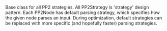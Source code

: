 Base class for all PP2 strategies. All PP2Strategy is 'strategy' design pattern. Each PP2Node has default parsing strategy, which specifies how the given node parses an input. During optimization, default strategies can be replaced with more specific (and hopefully faster) parsing strategies.
